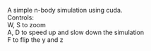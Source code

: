 A simple n-body simulation using cuda.
<br>
Controls:<br>
  W, S  to zoom<br>
  A, D  to speed up and slow down the simulation<br>
  F     to flip the y and z<br>
